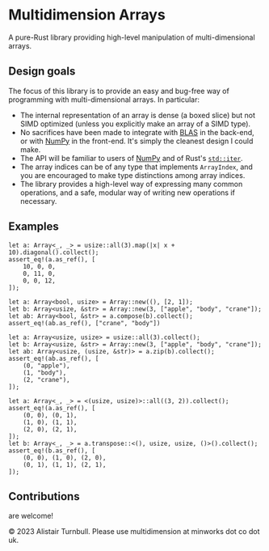 # Multidimension Arrays

A pure-Rust library providing high-level manipulation of multi-dimensional
arrays.

## Design goals

The focus of this library is to provide an easy and bug-free way of programming
with multi-dimensional arrays. In particular:

 - The internal representation of an array is dense (a boxed slice) but not
SIMD optimized (unless you explicitly make an array of a SIMD type).
 - No sacrifices have been made to integrate with [BLAS] in the back-end, or
with [NumPy] in the front-end. It's simply the cleanest design I could make.
 - The API will be familiar to users of [NumPy] and of Rust's [`std::iter`].
 - The array indices can be of any type that implements `ArrayIndex`, and you
are encouraged to make type distinctions among array indices.
 - The library provides a high-level way of expressing many common operations,
and a safe, modular way of writing new operations if necessary.

[BLAS]: https://www.netlib.org/blas/
[NumPy]: https://numpy.org/
[`std::iter`]: https://doc.rust-lang.org/std/iter/index.html

## Examples

```
let a: Array<_, _> = usize::all(3).map(|x| x + 10).diagonal().collect();
assert_eq!(a.as_ref(), [
    10, 0, 0,
    0, 11, 0,
    0, 0, 12,
]);
```

```
let a: Array<bool, usize> = Array::new((), [2, 1]);
let b: Array<usize, &str> = Array::new(3, ["apple", "body", "crane"]);
let ab: Array<bool, &str> = a.compose(b).collect();
assert_eq!(ab.as_ref(), ["crane", "body"])
```

```
let a: Array<usize, usize> = usize::all(3).collect();
let b: Array<usize, &str> = Array::new(3, ["apple", "body", "crane"]);
let ab: Array<usize, (usize, &str)> = a.zip(b).collect();
assert_eq!(ab.as_ref(), [
    (0, "apple"),
    (1, "body"),
    (2, "crane"),
]);
```

```
let a: Array<_, _> = <(usize, usize)>::all((3, 2)).collect();
assert_eq!(a.as_ref(), [
    (0, 0), (0, 1),
    (1, 0), (1, 1),
    (2, 0), (2, 1),
]);
let b: Array<_, _> = a.transpose::<(), usize, usize, ()>().collect();
assert_eq!(b.as_ref(), [
    (0, 0), (1, 0), (2, 0),
    (0, 1), (1, 1), (2, 1),
]);
```

## Contributions

are welcome!

© 2023 Alistair Turnbull. Please use multidimension at minworks dot co dot uk.
